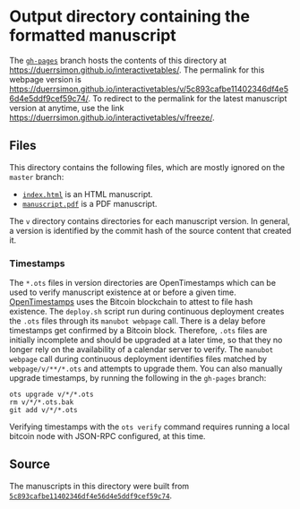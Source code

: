 # Output directory containing the formatted manuscript

The [`gh-pages`](https://github.com/duerrsimon/interactivetables/tree/gh-pages) branch hosts the contents of this directory at <https://duerrsimon.github.io/interactivetables/>.
The permalink for this webpage version is <https://duerrsimon.github.io/interactivetables/v/5c893cafbe11402346df4e56d4e5ddf9cef59c74/>.
To redirect to the permalink for the latest manuscript version at anytime, use the link <https://duerrsimon.github.io/interactivetables/v/freeze/>.

## Files

This directory contains the following files, which are mostly ignored on the `master` branch:

+ [`index.html`](index.html) is an HTML manuscript.
+ [`manuscript.pdf`](manuscript.pdf) is a PDF manuscript.

The `v` directory contains directories for each manuscript version.
In general, a version is identified by the commit hash of the source content that created it.

### Timestamps

The `*.ots` files in version directories are OpenTimestamps which can be used to verify manuscript existence at or before a given time.
[OpenTimestamps](https://opentimestamps.org/) uses the Bitcoin blockchain to attest to file hash existence.
The `deploy.sh` script run during continuous deployment creates the `.ots` files through its `manubot webpage` call.
There is a delay before timestamps get confirmed by a Bitcoin block.
Therefore, `.ots` files are initially incomplete and should be upgraded at a later time, so that they no longer rely on the availability of a calendar server to verify.
The `manubot webpage` call during continuous deployment identifies files matched by `webpage/v/**/*.ots` and attempts to upgrade them.
You can also manually upgrade timestamps, by running the following in the `gh-pages` branch:

```shell
ots upgrade v/*/*.ots
rm v/*/*.ots.bak
git add v/*/*.ots
```

Verifying timestamps with the `ots verify` command requires running a local bitcoin node with JSON-RPC configured, at this time.

## Source

The manuscripts in this directory were built from
[`5c893cafbe11402346df4e56d4e5ddf9cef59c74`](https://github.com/duerrsimon/interactivetables/commit/5c893cafbe11402346df4e56d4e5ddf9cef59c74).
